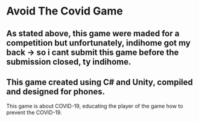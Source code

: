Avoid The Covid Game
==========
As stated above, this game were maded for a competition but unfortunately, indihome got my back -> so i cant submit this game before the submission closed, ty indihome.
-------------------------------------------------------------
This game created using C# and Unity, compiled and designed for phones.
-------------------------------------------------------------
This game is about COVID-19, educating the player of the game how to prevent the COVID-19.
